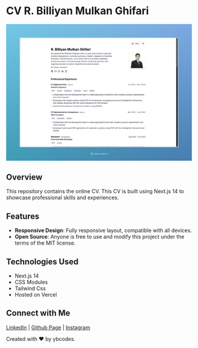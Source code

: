 # CV R. Billiyan Mulkan Ghifari

![Example CV](public/example-cv.png)

## Overview
This repository contains the online CV. 
This CV is built using Next.js 14 to showcase professional skills and experiences.

## Features
- **Responsive Design**: Fully responsive layout, compatible with all devices.
- **Open Source**: Anyone is free to use and modify this project under the terms of the MIT license.

## Technologies Used
- Next.js 14
- CSS Modules
- Tailwind Css
- Hosted on Vercel

## Connect with Me
[LinkedIn](https://www.linkedin.com/in/r-billiyan-mulkan-ghifari/) | [Github Page](https://ybiill.github.io/) | [Instagram](ybwhocodes)

Created with ❤️ by ybcodes.